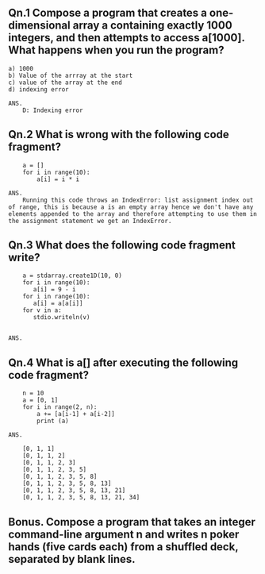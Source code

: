 ## Qn.1 Compose a program that creates a one-dimensional array a containing exactly 1000 integers, and then attempts to access a[1000]. What happens when you run the program?

	a) 1000
	b) Value of the arrray at the start
	c) value of the array at the end
	d) indexing error

	ANS. 
		D: Indexing error


## Qn.2 What is wrong with the following code fragment?

		a = []
		for i in range(10):
		    a[i] = i * i

	ANS. 
		Running this code throws an IndexError: list assignment index out of range, this is because a is an empty array hence we don't have any elements appended to the array and therefore attempting to use them in the assignment statement we get an IndexError.
	 	


## Qn.3 What does the following code fragment write?

		a = stdarray.create1D(10, 0)
		for i in range(10):
		   a[i] = 9 - i
		for i in range(10):
		   a[i] = a[a[i]]
		for v in a:
		   stdio.writeln(v)


	ANS.



## Qn.4 What is a[] after executing the following code fragment?

		n = 10
		a = [0, 1]
		for i in range(2, n):
		    a += [a[i-1] + a[i-2]]
		    print (a)

	ANS.

		[0, 1, 1]
		[0, 1, 1, 2]
		[0, 1, 1, 2, 3]
		[0, 1, 1, 2, 3, 5]
		[0, 1, 1, 2, 3, 5, 8]
		[0, 1, 1, 2, 3, 5, 8, 13]
		[0, 1, 1, 2, 3, 5, 8, 13, 21]
		[0, 1, 1, 2, 3, 5, 8, 13, 21, 34]


## Bonus. Compose a program that takes an integer command-line argument n and writes n poker hands (five cards each) from a shuffled deck, separated by blank lines.


